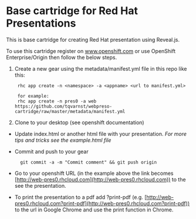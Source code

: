 # Base cartridge for Red Hat Presentations

This is base cartridge for creating Red Hat presentation using Reveal.js.

To use this cartridge register on www.openshift.com or use OpenShift Enterprise/Origin then follow the below steps.


1. Create a new gear using the metadata/manifest.yml file in this repo like this:

		rhc app create -n <namespace> -a <appname> <url to manifest.yml>
		
		for example:
		rhc app create -n pres0 -a web https://github.com/tqvarnst/webpreso-cartridge/raw/master/metadata/manifest.yml
		
	
		
2. Clone to your desktop (see openshift documentation)

* Update index.html or another html file with your presentation. *For more tips and tricks see the example.html file* 

* Commit and push to your gear
	
		git commit -a -m "Commit comment" && git push origin
		
* Go to your openshift URL (in the example above the link becomes [http://web-pres0.rhcloud.com](http://web-pres0.rhcloud.com)) to the see the presentation. 

* To print the presentation to a pdf add ?print-pdf (e.g. [http://web-pres0.rhcloud.com?print-pdf](http://web-pres0.rhcloud.com?print-pdf)) to the url in Google Chrome and use the print function in Chrome.

